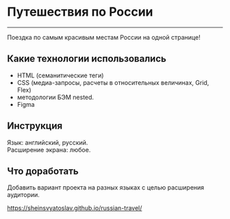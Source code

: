 # Путешествия по России
------
Поездка по самым красивым местам России на одной странице!

## Какие технологии использовались

* HTML (семанитические теги)
* CSS (медиа-запросы, расчеты в относительных величинах, Grid, Flex)
* методологии БЭМ nested.
* Figma

## Инструкция
Язык: английский, русский.  
Расширение экрана: любое.

## Что доработать
Добавить вариант проекта на разных языках с целью расширения аудитории.


https://sheinsvyatoslav.github.io/russian-travel/
